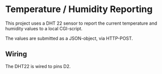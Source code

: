 # Temperature / Humidity Reporting

This project uses a DHT 22 sensor to report the current temperature
and humidity values to a local CGI-script.

The values are submitted as a JSON-object, via HTTP-POST.

## Wiring

The DHT22 is wired to pins D2.

